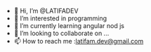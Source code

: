 - 👋 Hi, I’m @LATIFADEV
- 👀 I’m interested in programming 
- 🌱 I’m currently learning angular nod js
- 💞️ I’m looking to collaborate on ...
- 📫 How to reach me :latifam.dev@gmail.com

<!---
LATIFADEV/LATIFADEV is a ✨ special ✨ repository because its `README.md` (this file) appears on your GitHub profile.
You can click the Preview link to take a look at your changes.
--->
